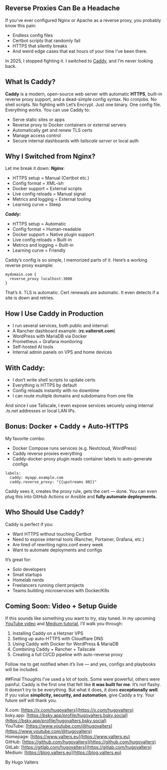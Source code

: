## Reverse Proxies Can Be a Headache
If you’ve ever configured Nginx or Apache as a reverse proxy, you probably know this pain:
* Endless config files
* Certbot scripts that randomly fail
* HTTPS that silently breaks
* And weird edge cases that eat hours of your time
I’ve been there.

In 2025, I stopped fighting it. I switched to [Caddy](https://www.youtube.com/@hugovalters), and I’m never looking back.

## What Is Caddy?
**Caddy** is a modern, open-source web server with automatic **HTTPS**, built-in reverse proxy support, and a dead-simple config syntax. No cronjobs. No shell scripts. No fighting with Let’s Encrypt. Just one binary. One config file. Everything works. You can use Caddy to:
* Serve static sites or apps
* Reverse proxy to Docker containers or external servers
* Automatically get and renew TLS certs
* Manage access control
* Secure internal dashboards with _tailscale server_ or local auth

## Why I Switched from Nginx?
Let me break it down:
_**Nginx**_:
* HTTPS setup = Manual (Certbot etc.)
* Config format = XML-ish
* Docker support = External scripts
* Live config reloads = Manual signal
* Metrics and logging = External tooling
* Learning curve = Steep

**_Caddy:_**
* HTTPS setup = Automatic
* Config format = Human-readable
* Docker support = Native plugin support
* Live config reloads = Built-in
* Metrics and logging = Built-in
* Learning curve = Friendly

Caddy’s config is so simple, I memorized parts of it. Here’s a working reverse proxy example:
```
mydomain.com {
  reverse_proxy localhost:3000
}
```

That’s it. TLS is automatic. Cert renewals are automatic. It even detects if a site is down and retries.

## How I Use Caddy in Production
* I run several services, both public and internal:
* A Rancher dashboard example: (**rc.valtersit.com**)
* WordPress with MariaDB via Docker
* Prometheus + Grafana monitoring
* Self-hosted AI tools
* Internal admin panels on VPS and home devices

## With Caddy:
* I don’t write shell scripts to update certs
* Everything is HTTPS by default
* Config reloads instantly with no downtime
* I can route multiple domains and subdomains from one file

And since I use Tailscale, I even expose services securely using internal _.ts.net_ addresses or local LAN IPs.

## Bonus: Docker + Caddy + Auto-HTTPS
My favorite combo:
* Docker Compose runs services (e.g. Nextcloud, WordPress)
* Caddy reverse proxies everything
* Caddy-docker-proxy plugin reads container labels to auto-generate configs

```
labels:
  caddy: myapp.example.com
  caddy.reverse_proxy: "{{upstreams 80}}"
```
Caddy sees it, creates the proxy rule, gets the cert — done. You can even plug this into GitHub Actions or Ansible and **fully automate deployments.**

## Who Should Use Caddy?
Caddy is perfect if you:
* Want HTTPS without touching Certbot
* Need to expose internal tools (Rancher, Portainer, Grafana, etc.)
* Are tired of rewriting nginx.conf every week
* Want to automate deployments and configs

It’s great for:
* Solo developers
* Small startups
* Homelab nerds
* Freelancers running client projects
* Teams building microservices with Docker/K8s

## Coming Soon: Video + Setup Guide
If this sounds like something you want to try, stay tuned. In my upcoming [YouTube video](https://www.youtube.com/@hugovalters) and [Medium tutorial](https://blog.valters.eu), I’ll walk you through:
1. Installing Caddy on a Hetzner VPS
2. Setting up auto-HTTPS with Cloudflare DNS
3. Using Caddy with Docker for WordPress & MariaDB
4. Combining Caddy + Rancher + Tailscale
5. Creating a full CI/CD pipeline with auto-reverse proxy

Follow me to get notified when it’s live — and yes, configs and playbooks will be included.

##Final Thoughts
I’ve used a lot of tools. Some were powerful, others were painful.
Caddy is the first one that felt like **it was built for me**. It’s not flashy. It doesn’t try to be everything. But what it does, it does **exceptionally well**. If you value **simplicity, security, and automation**, give Caddy a try.
Your future self will thank you.

X.com: [https://x.com/hugovalters](https://x.com/hugovalters)<br>
bsky.app: [https://bsky.app/profile/hugovalters.bsky.social](https://bsky.app/profile/hugovalters.bsky.social)<br>
YouTube: [https://www.youtube.com/@hugovalters](https://www.youtube.com/@hugovalters)<br>
Homepage: [https://www.valters.eu](https://www.valters.eu)<br>
GitHub: [https://github.com/hugovalters](https://github.com/hugovalters)<br>
GitLab: [https://gitlab.com/hugovalters](https://gitlab.com/hugovalters)<br>
Medium: [https://blog.valters.eu](https://blog.valters.eu)<br>

By Hugo Valters
